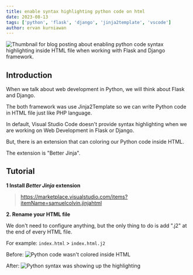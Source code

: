 ```yaml
---
title: enable syntax highlighting python code on html
date: 2023-08-13
tags: ['python', 'flask', 'django', 'jinja2template', 'vscode']
author: ervan kurniawan
---
```


![Thumbnail for blog posting about enabling python code syntax highlighting inside HTML file when working with Flask and Django framework.](https://imgur.com/a/R9sDQuR)

## Introduction
When we talk about web development in Python, we will think about Flask and Django.

The both framework was use Jinja2Template so we can write Python code in HTML file just like PHP language.

In default, Visual Studio Code doesn't provide syntax highlighting when we are working on Web Development in Flask or Django.

But, there is an extension that can coloring our Python code inside HTML.

The extension is "Better Jinja".


## Tutorial
**1 Install _Better Jinja_ extension**
> https://marketplace.visualstudio.com/items?itemName=samuelcolvin.jinjahtml

**2. Rename your HTML file**

We don't need to configure anything, but the only thing to do is add ".j2" at the end of every HTML file.

For example:
`index.html` > `index.html.j2`

Before:
![Python code wasn't colored inside HTML](https://i.imgur.com/ilAZtva.png)

After:
![Python syntax was showing up the highlighting](https://i.imgur.com/JFXEXXo.png)